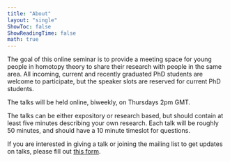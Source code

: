 ```yaml
---
title: "About"
layout: "single"
ShowToc: false
ShowReadingTime: false
math: true
---
```


The goal of this online seminar is to provide a meeting space for young people in homotopy theory to share their research with people in the same area. All incoming, current and recently graduated PhD students are welcome to participate, but the speaker slots are reserved for current PhD students. 

The talks will be held online, biweekly, on Thursdays 2pm GMT. 

The talks can be either expository or research based, but should contain at least five minutes describing your own research. Each talk will be roughly 50 minutes, and should have a 10 minute timeslot for questions. 

If you are interested in giving a talk or joining the mailing list to get updates on talks, please fill out [this form](https://docs.google.com/forms/d/e/1FAIpQLSfUHSWNDzNwApwbQTMPK8IoVcUKXucg5M792ivbCYiiEtmmpQ/viewform).

